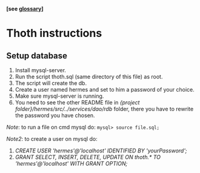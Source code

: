 __[see [glossary](https://github.com/omismone/strapizzami/wiki/Glossario)]__  

# Thoth instructions

## Setup database

1. Install mysql-server.
1. Run the script thoth.sql (same directory of this file) as root.
1. The script will create the db.
1. Create a user named hermes and set to him a password of your choice.
1. Make sure mysql-server is running.
1. You need to see the other README file in _{project folder}/hermes/src/../services/dao/rdb_ folder, there you have to rewrite the password you have chosen.

_Note_: to run a file on cmd mysql do:  `mysql> source file.sql;`  

_Note2_: to create a user on mysql do:
 
1. _CREATE USER 'hermes'@'localhost' IDENTIFIED BY 'yourPassword';_  
1. _GRANT SELECT, INSERT, DELETE, UPDATE ON thoth.* TO 'hermes'@'localhost' WITH GRANT OPTION;_
